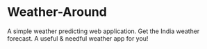 # Weather-Around
A simple weather predicting web application.
Get the India weather forecast. 
A useful & needful weather app for you!

